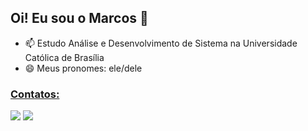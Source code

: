 ## Oi! Eu sou o Marcos 👋

- 📫 Estudo Análise e Desenvolvimento de Sistema na Universidade Católica de Brasília
- 😄 Meus pronomes: ele/dele

<div>
<a href="https://github.com/macosmont"
<img height="120em" src="https://github-readme-stats.vercel.app/api/top-langs/?username=macosmont&layout=compact&langs_count=7&theme=dracula"/>
</div>

### Contatos:

<div>
<a href = "mailto:marcosvi896@gmail.com"><img src="https://img.shields.io/badge/Gmail-D14836?style=for-the-badge&logo=gmail&logoColor=white" target="_blank"></a>
<a href="https://www.linkedin.com/in/marcosmont/" target="_blank"><img src="https://img.shields.io/badge/-LinkedIn-%230077B5?style=for-the-badge&logo=linkedin&logoColor=white" target="_blank"></a>   
</div>
